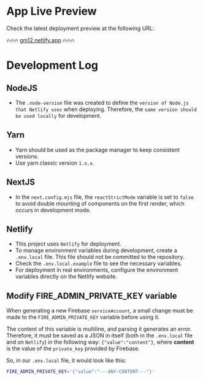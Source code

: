 # App Live Preview

Check the latest deployment preview at the following URL:

🔥🔥🔥 [gm12.netlify.app](https://gm12.netlify.app) 🔥🔥🔥

# Development Log

## NodeJS

- The `.node-version` file was created to define the `version of Node.js that Netlify uses` when deploying. Therefore, the `same version should be used locally` for development.

## Yarn

- Yarn should be used as the package manager to keep consistent versions.
- Use yarn classic version `1.x.x`.

## NextJS

- In the `next.config.mjs` file, the `reactStrictMode` variable is set to `false` to avoid double mounting of components on the first render, which occurs in development mode.

## Netlify

- This project uses `Netlify` for deployment.
- To manage environment variables during development, create a `.env.local` file. This file should not be committed to the repository.
- Check the `.env.local.example` file to see the necessary variables.
- For deployment in real environments, configure the environment variables directly on the Netlify website.

## Modify FIRE_ADMIN_PRIVATE_KEY variable

When generating a new Firebase `serviceAccount`, a small change must be made to the `FIRE_ADMIN_PRIVATE_KEY` variable before using it.

The content of this variable is multiline, and parsing it generates an error. Therefore, it must be saved as a JSON in itself (both in the `.env.local` file and on `Netlify`) in the following way: `{"value":"content"}`, where **content** is the value of the `private_key` provided by Firebase.

So, in our `.env.local` file, it would look like this:

```bash
FIRE_ADMIN_PRIVATE_KEY='{"value":"---ANY-CONTENT---"}'
```
